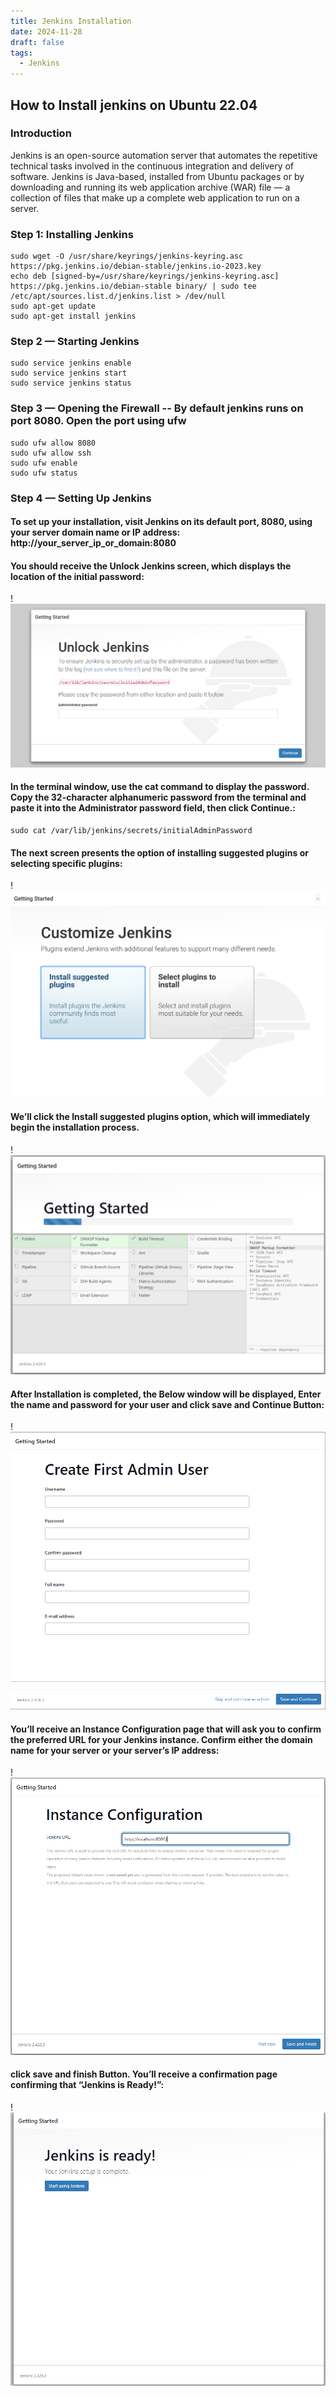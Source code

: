 ```yaml
---
title: Jenkins Installation
date: 2024-11-28
draft: false
tags:
  - Jenkins
---
```


## How to Install jenkins on Ubuntu 22.04

### Introduction

Jenkins is an open-source automation server that automates the repetitive technical tasks involved in the continuous integration and delivery of software. Jenkins is Java-based, installed from Ubuntu packages or by downloading and running its web application archive (WAR) file — a collection of files that make up a complete web application to run on a server.

### Step 1: Installing Jenkins

    sudo wget -O /usr/share/keyrings/jenkins-keyring.asc https://pkg.jenkins.io/debian-stable/jenkins.io-2023.key
    echo deb [signed-by=/usr/share/keyrings/jenkins-keyring.asc] https://pkg.jenkins.io/debian-stable binary/ | sudo tee /etc/apt/sources.list.d/jenkins.list > /dev/null
    sudo apt-get update
    sudo apt-get install jenkins

### Step 2 — Starting Jenkins

    sudo service jenkins enable
    sudo service jenkins start
    sudo service jenkins status

### Step 3 — Opening the Firewall -- By default jenkins runs on port 8080. Open the port using ufw

    sudo ufw allow 8080
    sudo ufw allow ssh
    sudo ufw enable
    sudo ufw status

### Step 4 — Setting Up Jenkins

#### To set up your installation, visit Jenkins on its default port, 8080, using your server domain name or IP address: http://your_server_ip_or_domain:8080

#### You should receive the Unlock Jenkins screen, which displays the location of the initial password:

!![Image Description](/images/Pasted-image-20241128143627.png)

#### In the terminal window, use the cat command to display the password. Copy the 32-character alphanumeric password from the terminal and paste it into the Administrator password field, then click Continue.:

    sudo cat /var/lib/jenkins/secrets/initialAdminPassword

#### The next screen presents the option of installing suggested plugins or selecting specific plugins:

!![Image Description](/images/Pasted-image-20241128143708.png)

#### We’ll click the Install suggested plugins option, which will immediately begin the installation process.

!![Image Description](/images/Pasted-image-20241128143715.png)

#### After Installation is completed, the Below window will be displayed, Enter the name and password for your user and click save and Continue Button:

!![Image Description](/images/Pasted-image-20241128143731.png)

#### You’ll receive an Instance Configuration page that will ask you to confirm the preferred URL for your Jenkins instance. Confirm either the domain name for your server or your server’s IP address:

!![Image Description](/images/Pasted-image-20241128143747.png)

#### click save and finish Button. You’ll receive a confirmation page confirming that “Jenkins is Ready!”:

!![Image Description](/images/Pasted-image-20241128143759.png)